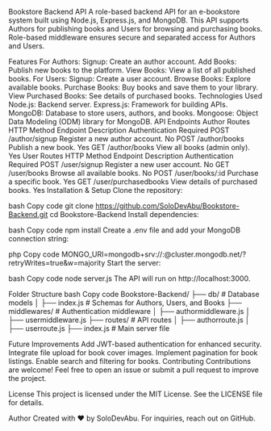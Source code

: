 Bookstore Backend API
A role-based backend API for an e-bookstore system built using Node.js, Express.js, and MongoDB. This API supports Authors for publishing books and Users for browsing and purchasing books. Role-based middleware ensures secure and separated access for Authors and Users.

Features
For Authors:
Signup: Create an author account.
Add Books: Publish new books to the platform.
View Books: View a list of all published books.
For Users:
Signup: Create a user account.
Browse Books: Explore available books.
Purchase Books: Buy books and save them to your library.
View Purchased Books: See details of purchased books.
Technologies Used
Node.js: Backend server.
Express.js: Framework for building APIs.
MongoDB: Database to store users, authors, and books.
Mongoose: Object Data Modeling (ODM) library for MongoDB.
API Endpoints
Author Routes
HTTP Method	Endpoint	Description	Authentication Required
POST	/author/signup	Register a new author account.	No
POST	/author/books	Publish a new book.	Yes
GET	/author/books	View all books (admin only).	Yes
User Routes
HTTP Method	Endpoint	Description	Authentication Required
POST	/user/signup	Register a new user account.	No
GET	/user/books	Browse all available books.	No
POST	/user/books/:id	Purchase a specific book.	Yes
GET	/user/purchasedbooks	View details of purchased books.	Yes
Installation & Setup
Clone the repository:

bash
Copy code
git clone https://github.com/SoloDevAbu/Bookstore-Backend.git
cd Bookstore-Backend
Install dependencies:

bash
Copy code
npm install
Create a .env file and add your MongoDB connection string:

php
Copy code
MONGO_URI=mongodb+srv://<username>:<password>@cluster.mongodb.net/<database>?retryWrites=true&w=majority
Start the server:

bash
Copy code
node server.js
The API will run on http://localhost:3000.

Folder Structure
bash
Copy code
Bookstore-Backend/
├── db/                   # Database models
│   ├── index.js          # Schemas for Authors, Users, and Books
├── middlewares/          # Authentication middleware
│   ├── authormiddleware.js
│   ├── usermiddleware.js
├── routes/               # API routes
│   ├── authorroute.js
│   ├── userroute.js
├── index.js             # Main server file

Future Improvements
Add JWT-based authentication for enhanced security.
Integrate file upload for book cover images.
Implement pagination for book listings.
Enable search and filtering for books.
Contributing
Contributions are welcome! Feel free to open an issue or submit a pull request to improve the project.

License
This project is licensed under the MIT License. See the LICENSE file for details.

Author
Created with ❤️ by SoloDevAbu. For inquiries, reach out on GitHub.